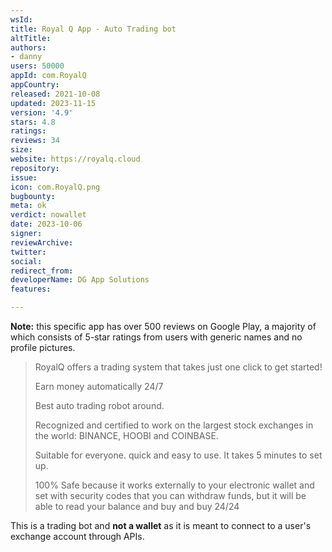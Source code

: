 ```yaml
---
wsId: 
title: Royal Q App - Auto Trading bot
altTitle: 
authors:
- danny
users: 50000
appId: com.RoyalQ
appCountry: 
released: 2021-10-08
updated: 2023-11-15
version: '4.9'
stars: 4.8
ratings: 
reviews: 34
size: 
website: https://royalq.cloud
repository: 
issue: 
icon: com.RoyalQ.png
bugbounty: 
meta: ok
verdict: nowallet
date: 2023-10-06
signer: 
reviewArchive: 
twitter: 
social: 
redirect_from: 
developerName: DG App Solutions
features: 

---
```


**Note:** this specific app has over 500 reviews on Google Play, a majority of which consists of 5-star ratings from users with generic names and no profile pictures.

> RoyalQ offers a trading system that takes just one click to get started!
>
> Earn money automatically 24/7
>
> Best auto trading robot around.
>
> Recognized and certified to work on the largest stock exchanges in the world: BINANCE, HOOBI and COINBASE.
>
> Suitable for everyone. quick and easy to use. It takes 5 minutes to set up.
>
> 100% Safe because it works externally to your electronic wallet and set with security codes that you can withdraw funds, but it will be able to read your balance and buy and buy 24/24

This is a trading bot and **not a wallet** as it is meant to connect to a user's exchange account through APIs.
